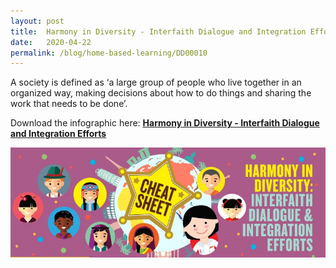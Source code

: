 ```yaml
---
layout: post
title:  Harmony in Diversity - Interfaith Dialogue and Integration Efforts
date:   2020-04-22
permalink: /blog/home-based-learning/DD00010
---
```


A society is defined as ‘a large group of people who live together in an organized way, making decisions about how to
do things and sharing the work that needs to be done’. 

Download the infographic here: **[Harmony in Diversity - Interfaith Dialogue and Integration Efforts](/cheatsheet/NLB_Cheatsheet_Harmony_in_diversity_Jul2019.pdf)**

![](../../../images/harmony-in-diversity.JPG)
